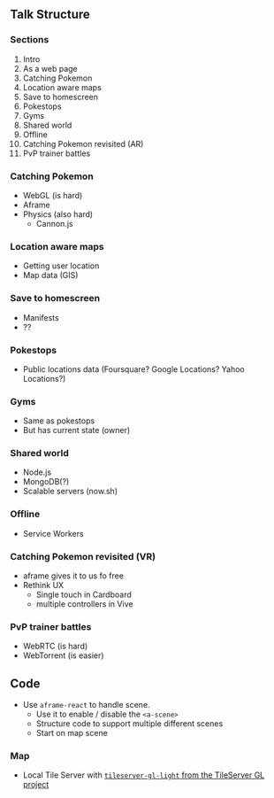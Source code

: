 ## Talk Structure

### Sections

1. Intro
1. As a web page
1. Catching Pokemon
1. Location aware maps
1. Save to homescreen
1. Pokestops
1. Gyms
1. Shared world
1. Offline
1. Catching Pokemon revisited (AR)
1. PvP trainer battles

### Catching Pokemon

* WebGL (is hard)
* Aframe
* Physics (also hard)
  * Cannon.js

### Location aware maps

* Getting user location
* Map data (GIS)

### Save to homescreen

* Manifests
* ??

### Pokestops

* Public locations data (Foursquare? Google Locations? Yahoo Locations?)

### Gyms

* Same as pokestops
* But has current state (owner)

### Shared world

* Node.js
* MongoDB(?)
* Scalable servers (now.sh)

### Offline

* Service Workers

### Catching Pokemon revisited (VR)

* aframe gives it to us fo free
* Rethink UX
  * Single touch in Cardboard
  * multiple controllers in Vive

### PvP trainer battles

* WebRTC (is hard)
* WebTorrent (is easier)

## Code

- Use `aframe-react` to handle scene.
  - Use it to enable / disable the `<a-scene>`
  - Structure code to support multiple different scenes
  - Start on map scene

### Map

- Local Tile Server with [`tileserver-gl-light` from the TileServer GL project](https://github.com/klokantech/tileserver-gl)
